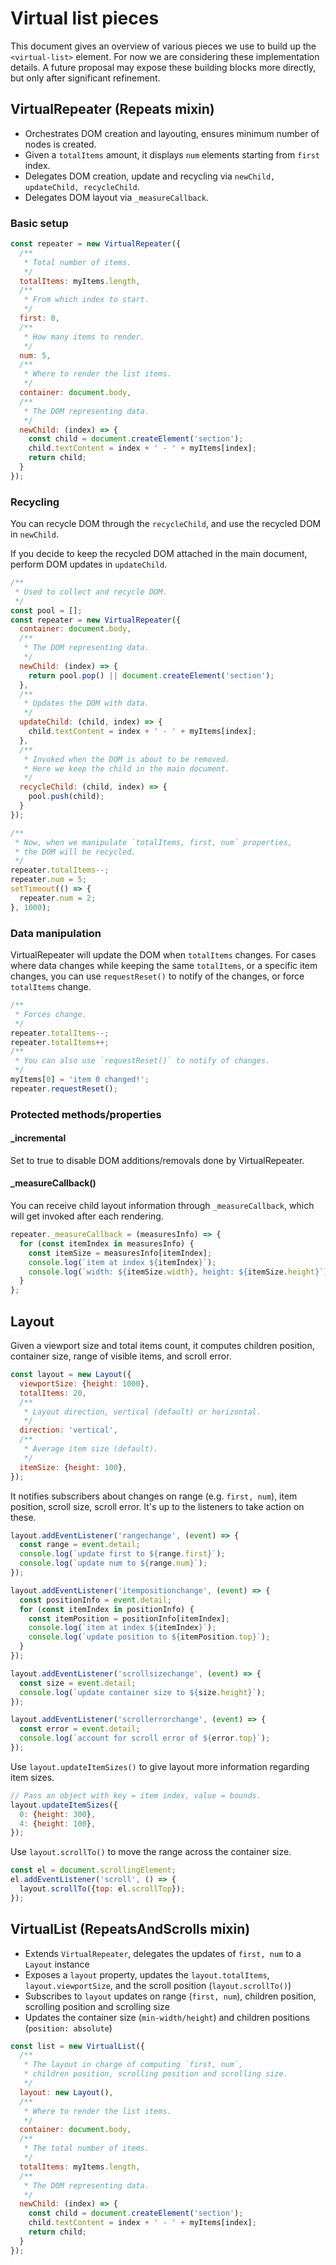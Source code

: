 # Virtual list pieces

This document gives an overview of various pieces we use to build up the `<virtual-list>` element. For now we are considering these implementation details. A future proposal may expose these building blocks more directly, but only after significant refinement.

## VirtualRepeater (Repeats mixin)

- Orchestrates DOM creation and layouting, ensures minimum number of nodes is created.
- Given a `totalItems` amount, it displays `num` elements starting from `first` index.
- Delegates DOM creation, update and recycling via `newChild, updateChild, recycleChild`.
- Delegates DOM layout via `_measureCallback`.

### Basic setup

```js
const repeater = new VirtualRepeater({
  /**
   * Total number of items.
   */
  totalItems: myItems.length,
  /**
   * From which index to start.
   */
  first: 0,
  /**
   * How many items to render.
   */
  num: 5,
  /**
   * Where to render the list items.
   */
  container: document.body,
  /**
   * The DOM representing data.
   */
  newChild: (index) => {
    const child = document.createElement('section');
    child.textContent = index + ' - ' + myItems[index];
    return child;
  }
});
```

### Recycling

You can recycle DOM through the `recycleChild`, and use the recycled DOM
in `newChild`.

If you decide to keep the recycled DOM attached in the main document, perform
DOM updates in `updateChild`.

```js
/**
 * Used to collect and recycle DOM.
 */
const pool = [];
const repeater = new VirtualRepeater({
  container: document.body,
  /**
   * The DOM representing data.
   */
  newChild: (index) => {
    return pool.pop() || document.createElement('section');
  },
  /**
   * Updates the DOM with data.
   */
  updateChild: (child, index) => {
    child.textContent = index + ' - ' + myItems[index];
  },
  /**
   * Invoked when the DOM is about to be removed.
   * Here we keep the child in the main document.
   */
  recycleChild: (child, index) => {
    pool.push(child);
  }
});

/**
 * Now, when we manipulate `totalItems, first, num` properties,
 * the DOM will be recycled.
 */
repeater.totalItems--;
repeater.num = 5;
setTimeout(() => {
  repeater.num = 2;
}, 1000);

```

### Data manipulation

VirtualRepeater will update the DOM when `totalItems` changes. For cases where data changes while keeping the same `totalItems`, or a specific item changes, you can use `requestReset()` to notify of the changes, or force `totalItems` change.

```js
/**
 * Forces change.
 */
repeater.totalItems--;
repeater.totalItems++;
/**
 * You can also use `requestReset()` to notify of changes.
 */
myItems[0] = 'item 0 changed!';
repeater.requestReset();
```

### Protected methods/properties

#### _incremental

Set to true to disable DOM additions/removals done by VirtualRepeater.

#### _measureCallback()

You can receive child layout information through `_measureCallback`,
which will get invoked after each rendering.
```js
repeater._measureCallback = (measuresInfo) => {
  for (const itemIndex in measuresInfo) {
    const itemSize = measuresInfo[itemIndex];
    console.log(`item at index ${itemIndex}`);
    console.log(`width: ${itemSize.width}, height: ${itemSize.height}`);
  }
};
```

## Layout

Given a viewport size and total items count, it computes children position, container size, range of visible items, and scroll error.

```js
const layout = new Layout({
  viewportSize: {height: 1000},
  totalItems: 20,
  /**
   * Layout direction, vertical (default) or horizontal.
   */
  direction: 'vertical',
  /**
   * Average item size (default).
   */
  itemSize: {height: 100},
});
```

It notifies subscribers about changes on range (e.g. `first, num`), item position, scroll size, scroll error. It's up to the listeners to take action on these.

```js
layout.addEventListener('rangechange', (event) => {
  const range = event.detail;
  console.log(`update first to ${range.first}`);
  console.log(`update num to ${range.num}`);
});

layout.addEventListener('itempositionchange', (event) => {
  const positionInfo = event.detail;
  for (const itemIndex in positionInfo) {
    const itemPosition = positionInfo[itemIndex];
    console.log(`item at index ${itemIndex}`);
    console.log(`update position to ${itemPosition.top}`);
  }
});

layout.addEventListener('scrollsizechange', (event) => {
  const size = event.detail;
  console.log(`update container size to ${size.height}`);
});

layout.addEventListener('scrollerrorchange', (event) => {
  const error = event.detail;
  console.log(`account for scroll error of ${error.top}`);
});
```

Use `layout.updateItemSizes()` to give layout more information regarding item sizes.
```js
// Pass an object with key = item index, value = bounds.
layout.updateItemSizes({
  0: {height: 300},
  4: {height: 100},
});
```

Use `layout.scrollTo()` to move the range across the container size.
```js
const el = document.scrollingElement;
el.addEventListener('scroll', () => {
  layout.scrollTo({top: el.scrollTop});
});
```

## VirtualList (RepeatsAndScrolls mixin)

- Extends `VirtualRepeater`, delegates the updates of `first, num` to a `Layout` instance
- Exposes a `layout` property, updates the `layout.totalItems`, `layout.viewportSize`, and the scroll position (`layout.scrollTo()`)
- Subscribes to `layout` updates on range (`first, num`), children position, scrolling position and scrolling size
- Updates the container size (`min-width/height`) and children positions (`position: absolute`)

```js
const list = new VirtualList({
  /**
   * The layout in charge of computing `first, num`,
   * children position, scrolling position and scrolling size.
   */
  layout: new Layout(),
  /**
   * Where to render the list items.
   */
  container: document.body,
  /**
   * The total number of items.
   */
  totalItems: myItems.length,
  /**
   * The DOM representing data.
   */
  newChild: (index) => {
    const child = document.createElement('section');
    child.textContent = index + ' - ' + myItems[index];
    return child;
  }
});
```
